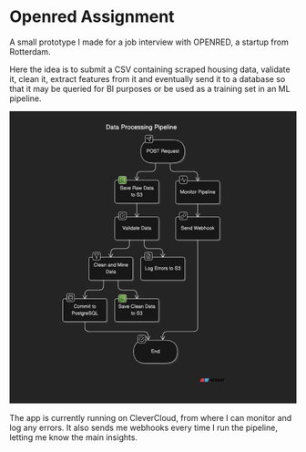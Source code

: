 # Openred Assignment

A small prototype I made for a job interview with OPENRED, a startup from Rotterdam.

Here the idea is to submit a CSV containing scraped housing data, validate it, clean 
it, extract features from it and eventually send it to a database so that it may be
queried for BI purposes or be used as a training set in an ML pipeline.

![GitHub Image](diagram.png)

The app is currently running on CleverCloud, from where I can monitor and log any
errors. It also sends me webhooks every time I run the pipeline, letting me know
the main insights.